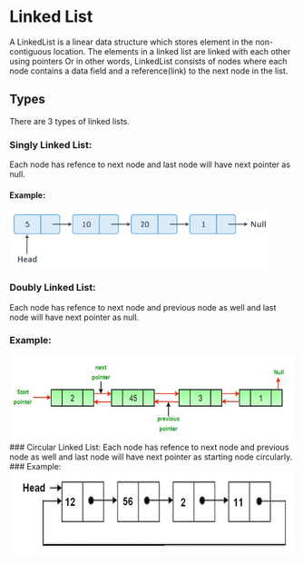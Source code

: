 # Linked List

A LinkedList is a linear data structure which stores element in the non-contiguous location. The elements in a linked list are linked with each other using pointers Or in other words, LinkedList consists of nodes where each node contains a data field and a reference(link) to the next node in the list.

## Types

There are 3 types of linked lists.

### Singly Linked List:
Each node has refence to next node and last node will have next pointer as null. 
   #### Example: 
<img src="LinkedListDataStructure/src/resources/SingleLinkedList.png" height="100" />

### Doubly Linked List:
Each node has refence to next node and previous node as well and last node will have next pointer as null.
   ### Example:
<img src="LinkedListDataStructure/src/resources/DoubleLinkedList.jpg" height="150" />
### Circular Linked List:
Each node has refence to next node and previous node as well and last node will have next pointer as starting node circularly. 
   ### Example:
<img src="LinkedListDataStructure/src/resources/CicrcularLinkedList.jpg" height="150" />

